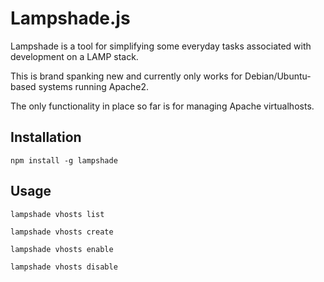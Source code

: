 # Lampshade.js

Lampshade is a tool for simplifying some everyday tasks associated with development on a LAMP stack.

This is brand spanking new and currently only works for Debian/Ubuntu-based systems running Apache2.

The only functionality in place so far is for managing Apache virtualhosts.

## Installation
`npm install -g lampshade`

## Usage
`lampshade vhosts list`

`lampshade vhosts create`

`lampshade vhosts enable`

`lampshade vhosts disable`
